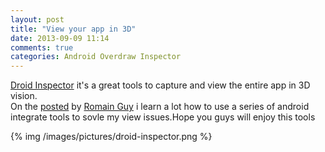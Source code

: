 ```yaml
---
layout: post
title: "View your app in 3D"
date: 2013-09-09 11:14
comments: true
categories: Android Overdraw Inspector
---
```

[Droid Inspector](http://www.sriramramani.com/droidinspector/) it's a great tools to capture and view the entire app in 3D vision.  
On the [posted](http://www.curious-creature.org/2012/12/01/android-performance-case-study/) by [Romain Guy](https://plus.google.com/+RomainGuy)
i learn a lot how to use a series of android integrate tools to sovle my view issues.Hope you guys will enjoy this tools  

{% img /images/pictures/droid-inspector.png %}
